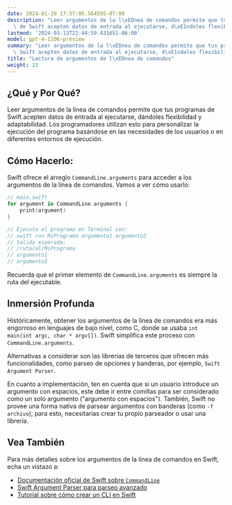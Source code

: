 ```yaml
---
date: 2024-01-20 17:57:05.564595-07:00
description: "Leer argumentos de la l\xEDnea de comandos permite que tus programas\
  \ de Swift acepten datos de entrada al ejecutarse, d\xE1ndoles flexibilidad y adaptabilidad.\u2026"
lastmod: '2024-03-13T22:44:59.431651-06:00'
model: gpt-4-1106-preview
summary: "Leer argumentos de la l\xEDnea de comandos permite que tus programas de\
  \ Swift acepten datos de entrada al ejecutarse, d\xE1ndoles flexibilidad y adaptabilidad."
title: "Lectura de argumentos de l\xEDnea de comandos"
weight: 23
---
```


## ¿Qué y Por Qué?
Leer argumentos de la línea de comandos permite que tus programas de Swift acepten datos de entrada al ejecutarse, dándoles flexibilidad y adaptabilidad. Los programadores utilizan esto para personalizar la ejecución del programa basándose en las necesidades de los usuarios o en diferentes entornos de ejecución.

## Cómo Hacerlo:
Swift ofrece el arreglo `CommandLine.arguments` para acceder a los argumentos de la línea de comandos. Vamos a ver cómo usarlo:

```Swift
// main.swift
for argument in CommandLine.arguments {
    print(argument)
}

// Ejecuta el programa en Terminal con: 
// swift run MiPrograma argumento1 argumento2
// Salida esperada:
// /ruta/al/MiPrograma
// argumento1
// argumento2
```
Recuerda que el primer elemento de `CommandLine.arguments` es siempre la ruta del ejecutable.

## Inmersión Profunda
Históricamente, obtener los argumentos de la línea de comandos era más engorroso en lenguajes de bajo nivel, como C, donde se usaba `int main(int argc, char * argv[])`. Swift simplifica este proceso con `CommandLine.arguments`. 

Alternativas a considerar son las librerías de terceros que ofrecen más funcionalidades, como parseo de opciones y banderas, por ejemplo, `Swift Argument Parser`.

En cuanto a implementación, ten en cuenta que si un usuario introduce un argumento con espacios, este debe ir entre comillas para ser considerado como un solo argumento ("argumento con espacios"). También, Swift no provee una forma nativa de parsear argumentos con banderas (como `-f archivo`); para esto, necesitarías crear tu propio parseador o usar una librería.

## Vea También
Para más detalles sobre los argumentos de la línea de comandos en Swift, echa un vistazo a:

- [Documentación oficial de Swift sobre `CommandLine`](https://developer.apple.com/documentation/swift/commandline)
- [Swift Argument Parser para parseo avanzado](https://github.com/apple/swift-argument-parser)
- [Tutorial sobre cómo crear un CLI en Swift](https://www.raywenderlich.com/511-command-line-programs-on-macos-tutorial)
